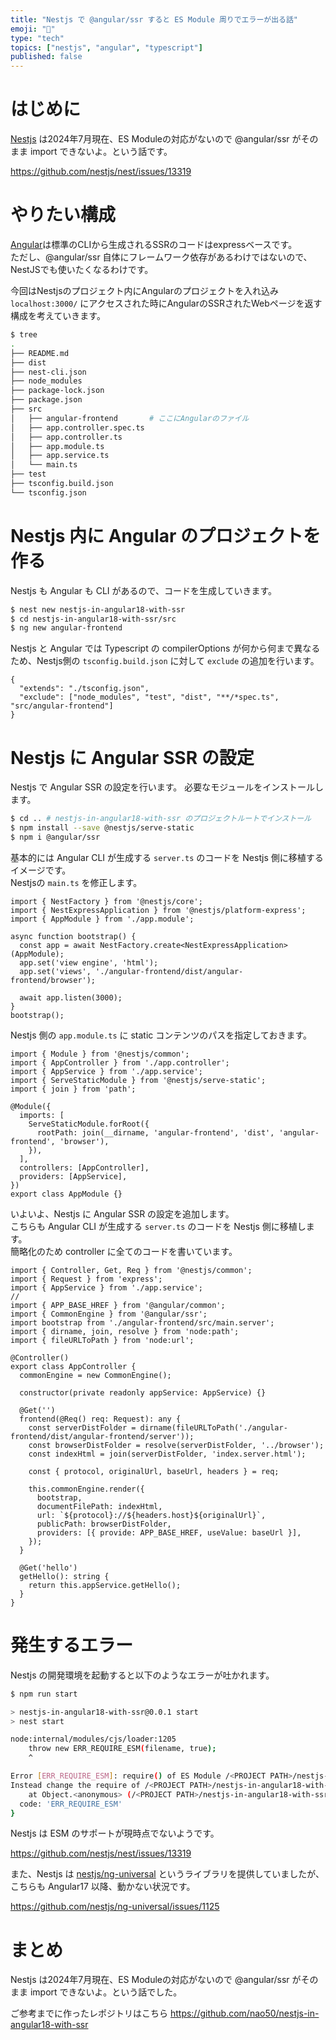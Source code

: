 ```yaml
---
title: "Nestjs で @angular/ssr すると ES Module 周りでエラーが出る話"
emoji: "🦁"
type: "tech"
topics: ["nestjs", "angular", "typescript"]
published: false
---
```


# はじめに
[Nestjs](https://nestjs.com/) は2024年7月現在、ES Moduleの対応がないので @angular/ssr がそのまま import できないよ。という話です。

https://github.com/nestjs/nest/issues/13319


# やりたい構成
[Angular](https://angular.dev/)は標準のCLIから生成されるSSRのコードはexpressベースです。  
ただし、@angular/ssr 自体にフレームワーク依存があるわけではないので、NestJSでも使いたくなるわけです。

今回はNestjsのプロジェクト内にAngularのプロジェクトを入れ込み `localhost:3000/` にアクセスされた時にAngularのSSRされたWebページを返す構成を考えていきます。  

```sh
$ tree
.
├── README.md
├── dist
├── nest-cli.json
├── node_modules
├── package-lock.json
├── package.json
├── src
│   ├── angular-frontend       # ここにAngularのファイル
│   ├── app.controller.spec.ts
│   ├── app.controller.ts
│   ├── app.module.ts
│   ├── app.service.ts
│   └── main.ts
├── test
├── tsconfig.build.json
└── tsconfig.json
```

# Nestjs 内に Angular のプロジェクトを作る
Nestjs も Angular も CLI があるので、コードを生成していきます。  

```sh
$ nest new nestjs-in-angular18-with-ssr
$ cd nestjs-in-angular18-with-ssr/src
$ ng new angular-frontend
```

Nestjs と Angular では Typescript の compilerOptions が何から何まで異なるため、Nestjs側の `tsconfig.build.json` に対して `exclude` の追加を行います。  

```json: tsconfig.build.json
{
  "extends": "./tsconfig.json",
  "exclude": ["node_modules", "test", "dist", "**/*spec.ts", "src/angular-frontend"]
}
```

# Nestjs に Angular SSR の設定
Nestjs で Angular SSR の設定を行います。
必要なモジュールをインストールします。  

```sh
$ cd .. # nestjs-in-angular18-with-ssr のプロジェクトルートでインストール
$ npm install --save @nestjs/serve-static
$ npm i @angular/ssr
```

基本的には Angular CLI が生成する `server.ts` のコードを Nestjs 側に移植するイメージです。  
Nestjsの `main.ts` を修正します。  

```typescript: main.ts
import { NestFactory } from '@nestjs/core';
import { NestExpressApplication } from '@nestjs/platform-express';
import { AppModule } from './app.module';

async function bootstrap() {
  const app = await NestFactory.create<NestExpressApplication>(AppModule);
  app.set('view engine', 'html');
  app.set('views', './angular-frontend/dist/angular-frontend/browser');

  await app.listen(3000);
}
bootstrap();
```

Nestjs 側の `app.module.ts` に static コンテンツのパスを指定しておきます。  

```typescript: app.module.ts
import { Module } from '@nestjs/common';
import { AppController } from './app.controller';
import { AppService } from './app.service';
import { ServeStaticModule } from '@nestjs/serve-static';
import { join } from 'path';

@Module({
  imports: [
    ServeStaticModule.forRoot({
      rootPath: join(__dirname, 'angular-frontend', 'dist', 'angular-frontend', 'browser'),
    }),
  ],
  controllers: [AppController],
  providers: [AppService],
})
export class AppModule {}
```

いよいよ、Nestjs に Angular SSR の設定を追加します。  
こちらも Angular CLI が生成する `server.ts` のコードを Nestjs 側に移植します。  
簡略化のため controller に全てのコードを書いています。  

```typescript: app.controller.ts
import { Controller, Get, Req } from '@nestjs/common';
import { Request } from 'express';
import { AppService } from './app.service';
// 
import { APP_BASE_HREF } from '@angular/common';
import { CommonEngine } from '@angular/ssr';
import bootstrap from './angular-frontend/src/main.server';
import { dirname, join, resolve } from 'node:path';
import { fileURLToPath } from 'node:url';

@Controller()
export class AppController {
  commonEngine = new CommonEngine();

  constructor(private readonly appService: AppService) {}

  @Get('')
  frontend(@Req() req: Request): any {
    const serverDistFolder = dirname(fileURLToPath('./angular-frontend/dist/angular-frontend/server'));
    const browserDistFolder = resolve(serverDistFolder, '../browser');
    const indexHtml = join(serverDistFolder, 'index.server.html');

    const { protocol, originalUrl, baseUrl, headers } = req;
  
    this.commonEngine.render({
      bootstrap,
      documentFilePath: indexHtml,
      url: `${protocol}://${headers.host}${originalUrl}`,
      publicPath: browserDistFolder,
      providers: [{ provide: APP_BASE_HREF, useValue: baseUrl }],
    });
  }

  @Get('hello')
  getHello(): string {
    return this.appService.getHello();
  }
}
```

# 発生するエラー
Nestjs の開発環境を起動すると以下のようなエラーが吐かれます。  

```sh
$ npm run start

> nestjs-in-angular18-with-ssr@0.0.1 start
> nest start

node:internal/modules/cjs/loader:1205
    throw new ERR_REQUIRE_ESM(filename, true);
    ^

Error [ERR_REQUIRE_ESM]: require() of ES Module /<PROJECT PATH>/nestjs-in-angular18-with-ssr/node_modules/@angular/common/fesm2022/common.mjs not supported.
Instead change the require of /<PROJECT PATH>/nestjs-in-angular18-with-ssr/node_modules/@angular/common/fesm2022/common.mjs to a dynamic import() which is available in all CommonJS modules.
    at Object.<anonymous> (/<PROJECT PATH>/nestjs-in-angular18-with-ssr/dist/app.controller.js:18:18) {
  code: 'ERR_REQUIRE_ESM'
}
```

Nestjs は ESM のサポートが現時点でないようです。

https://github.com/nestjs/nest/issues/13319

また、Nestjs は [nestjs/ng-universal](https://github.com/nestjs/ng-universal/issues/1125) というライブラリを提供していましたが、こちらも Angular17 以降、動かない状況です。  

https://github.com/nestjs/ng-universal/issues/1125


# まとめ
Nestjs は2024年7月現在、ES Moduleの対応がないので @angular/ssr がそのまま import できないよ。という話でした。

ご参考までに作ったレポジトリはこちら
https://github.com/nao50/nestjs-in-angular18-with-ssr